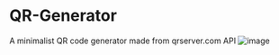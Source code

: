 # QR-Generator
A minimalist QR code generator made from qrserver.com API 
![image](https://github.com/KshitijShresth29/QR-Generator/assets/145615126/7a46d083-8505-4d30-b379-40f5467d2248)
